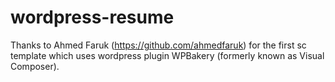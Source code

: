 # wordpress-resume

Thanks to Ahmed Faruk (https://github.com/ahmedfaruk) for the first sc template which uses wordpress plugin WPBakery (formerly known as Visual Composer).
